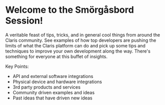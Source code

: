 # Welcome to the Smörgåsbord Session!

A veritable feast of tips, tricks, and in general cool things from around the Claris community. See examples of how top developers are pushing the limits of what the Claris platform can do and pick up some tips and techniques to improve your own development along the way. There's something for everyone at this buffet of insights.

Key Points:
- API and external software integrations
- Physical device and hardware integrations
- 3rd party products and services
- Community driven examples and ideas
- Past ideas that have driven new ideas